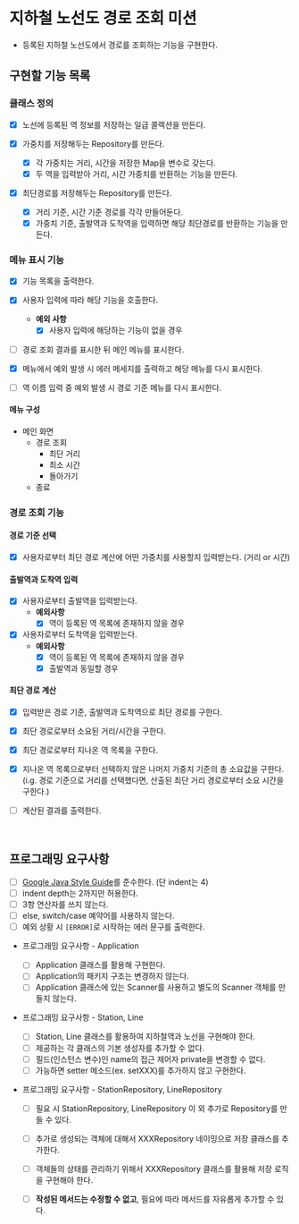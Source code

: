# 지하철 노선도 경로 조회 미션

* 등록된 지하철 노선도에서 경로를 조회하는 기능을 구현한다.

## 구현할 기능 목록

### 클래스 정의

- [x] 노선에 등록된 역 정보를 저장하는 일급 콜렉션을 만든다.

- [x] 가중치를 저장해두는 Repository를 만든다.
  - [x] 각 가중치는 거리, 시간을 저장한 Map을 변수로 갖는다.
  - [x] 두 역을 입력받아 거리, 시간 가중치를 반환하는 기능을 만든다.
- [x] 최단경로를 저장해두는 Repository를 만든다.
  - [x] 거리 기준, 시간 기준 경로를 각각 만들어둔다.
  - [x] 가중치 기준, 출발역과 도착역을 입력하면 해당 최단경로를 반환하는 기능을 만든다.

### 메뉴 표시 기능

- [x] 기능 목록을 출력한다.
- [x] 사용자 입력에 따라 해당 기능을 호출한다.
  -  **예외 사항**
     * [x] 사용자 입력에 해당하는 기능이 없을 경우
- [ ] 경로 조회 결과를 표시한 뒤 메인 메뉴를 표시한다.
- [x] 메뉴에서 예외 발생 시 에러 메세지를 출력하고 해당 메뉴를 다시 표시한다.
- [ ] 역 이름 입력 중 예외 발생 시 경로 기준 메뉴를 다시 표시한다.


#### 메뉴 구성

* 메인 화면
  * 경로 조회
    * 최단 거리
    * 최소 시간
    * 돌아가기
  * 종료

### 경로 조회 기능

#### 경로 기준 선택

- [x] 사용자로부터 최단 경로 계산에 어떤 가중치를 사용할지 입력받는다. (거리 or 시간)

#### 출발역과 도착역 입력

- [x] 사용자로부터 출발역을 입력받는다.
  - **예외사항**
    - [x] 역이 등록된 역 목록에 존재하지 않을 경우
- [x] 사용자로부터 도착역을 입력받는다.
  - **예외사항**
    - [x] 역이 등록된 역 목록에 존재하지 않을 경우
    - [x] 출발역과 동일할 경우

#### 최단 경로 계산

- [x] 입력받은 경로 기준, 출발역과 도착역으로 최단 경로를 구한다.
- [x] 최단 경로로부터 소요된 거리/시간을 구한다.
- [x] 최단 경로로부터 지나온 역 목록을 구한다.
- [x] 지나온 역 목록으로부터 선택하지 않은 나머지 가중치 기준의 총 소요값을 구한다.
  (i.g. 경로 기준으로 거리를 선택했다면, 산출된 최단 거리 경로로부터 소요 시간을 구한다.)

- [ ] 계산된 결과를 출력한다.

<br>

## 프로그래밍 요구사항

- [ ] [Google Java Style Guide](https://google.github.io/styleguide/javaguide.html)를 준수한다. (단 indent는 4)
- [ ] indent depth는 2까지만 허용한다.
- [ ] 3항 연산자를 쓰지 않는다.
- [ ] else, switch/case 예약어를 사용하지 않는다.
- [ ] 예외 상황 시 `[ERROR]`로 시작하는 에러 문구를 출력한다.
- 프로그래밍 요구사항 - Application

  - [ ] Application 클래스를 활용해 구현한다.
  - [ ] Application의 패키지 구조는 변경하지 않는다.
  - [ ] Application 클래스에 있는 Scanner를 사용하고 별도의 Scanner 객체를 만들지 않는다.
- 프로그래밍 요구사항 - Station, Line

  - [ ] Station, Line 클래스를 활용하여 지하철역과 노선을 구현해야 한다.
  - [ ] 제공하는 각 클래스의 기본 생성자를 추가할 수 없다.
  - [ ] 필드(인스턴스 변수)인 name의 접근 제어자 private을 변경할 수 없다.
  - [ ] 가능하면 setter 메소드(ex. setXXX)를 추가하지 않고 구현한다.
- 프로그래밍 요구사항 - StationRepository, LineRepository
  - [ ] 필요 시 StationRepository, LineRepository 이 외 추가로 Repository를 만들 수 있다.
  - [ ] 추가로 생성되는 객체에 대해서 XXXRepository 네이밍으로 저장 클래스를 추가한다.
  - [ ] 객체들의 상태를 관리하기 위해서 XXXRepository 클래스를 활용해 저장 로직을 구현해야 한다.
  - [ ] **작성된 메서드는 수정할 수 없고**, 필요에 따라 메서드를 자유롭게 추가할 수 있다.

